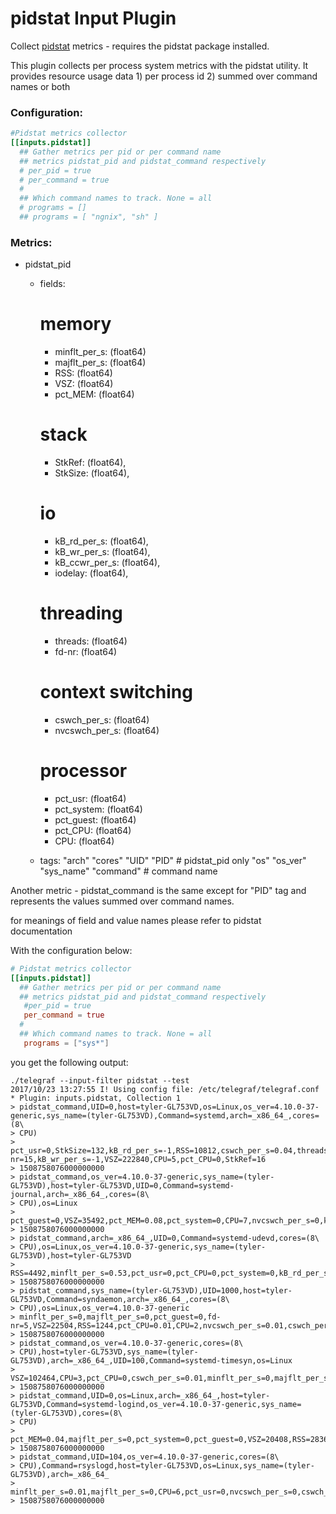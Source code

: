 # pidstat Input Plugin

Collect [pidstat](https://github.com/sysstat/sysstat) metrics - requires the
pidstat package installed.

This plugin collects per process system metrics with the pidstat utility. It
provides resource usage data 1) per process id 2) summed over command names or
both

### Configuration:
```toml
#Pidstat metrics collector
[[inputs.pidstat]]
  ## Gather metrics per pid or per command name
  ## metrics pidstat_pid and pidstat_command respectively
  # per_pid = true
  # per_command = true
  #
  ## Which command names to track. None = all
  # programs = []
  ## programs = [ "ngnix", "sh" ]
```

### Metrics:
- pidstat_pid
	- fields:

		# memory
		- minflt_per_s: (float64)
		- majflt_per_s: (float64)
		- RSS: (float64)
		- VSZ: (float64)
		- pct_MEM: (float64)

		# stack 
		- StkRef: (float64),
		- StkSize: (float64),

		# io
		- kB_rd_per_s: (float64),
		- kB_wr_per_s: (float64),
		- kB_ccwr_per_s: (float64),
		- iodelay: (float64),


		# threading
		- threads: (float64)
		- fd-nr: (float64)

		# context switching
		- cswch_per_s: (float64)
		- nvcswch_per_s: (float64)

		# processor
		- pct_usr: (float64)
		- pct_system: (float64)
		- pct_guest: (float64)
		- pct_CPU: (float64)
		- CPU: (float64)
	- tags:
		"arch"
		"cores"
		"UID"
		"PID" # pidstat_pid only
		"os"
		"os_ver"
		"sys_name"
		"command" # command name

Another metric - pidstat_command is the same except for "PID" tag and represents
the values summed over command names.

for meanings of field and value names please refer to pidstat documentation


With the configuration below:
```toml
# Pidstat metrics collector
[[inputs.pidstat]]
  ## Gather metrics per pid or per command name
  ## metrics pidstat_pid and pidstat_command respectively
   #per_pid = true
   per_command = true 
  #
  ## Which command names to track. None = all
   programs = ["sys*"]
```

you get the following output:
```
./telegraf --input-filter pidstat --test
2017/10/23 13:27:55 I! Using config file: /etc/telegraf/telegraf.conf
* Plugin: inputs.pidstat, Collection 1
> pidstat_command,UID=0,host=tyler-GL753VD,os=Linux,os_ver=4.10.0-37-generic,sys_name=(tyler-GL753VD),Command=systemd,arch=_x86_64_,cores=(8\
> CPU)
> pct_usr=0,StkSize=132,kB_rd_per_s=-1,RSS=10812,cswch_per_s=0.04,threads=1,pct_system=0,pct_guest=0,nvcswch_per_s=0.01,kB_ccwr_per_s=-1,iodelay=14,minflt_per_s=0.25,pct_MEM=0.14,majflt_per_s=0,fd-nr=15,kB_wr_per_s=-1,VSZ=222840,CPU=5,pct_CPU=0,StkRef=16
> 1508758076000000000
> pidstat_command,os_ver=4.10.0-37-generic,sys_name=(tyler-GL753VD),host=tyler-GL753VD,UID=0,Command=systemd-journal,arch=_x86_64_,cores=(8\
> CPU),os=Linux
> pct_guest=0,VSZ=35492,pct_MEM=0.08,pct_system=0,CPU=7,nvcswch_per_s=0,kB_rd_per_s=-1,kB_wr_per_s=-1,RSS=6092,cswch_per_s=0.05,iodelay=3,kB_ccwr_per_s=-1,majflt_per_s=0,minflt_per_s=0.02,pct_usr=0,pct_CPU=0
> 1508758076000000000
> pidstat_command,arch=_x86_64_,UID=0,Command=systemd-udevd,cores=(8\
> CPU),os=Linux,os_ver=4.10.0-37-generic,sys_name=(tyler-GL753VD),host=tyler-GL753VD
> RSS=4492,minflt_per_s=0.53,pct_usr=0,pct_CPU=0,pct_system=0,kB_rd_per_s=-1,iodelay=1,VSZ=45752,CPU=5,pct_guest=0,cswch_per_s=0.05,nvcswch_per_s=0.01,kB_wr_per_s=-1,kB_ccwr_per_s=-1,majflt_per_s=0,pct_MEM=0.06
> 1508758076000000000
> pidstat_command,sys_name=(tyler-GL753VD),UID=1000,host=tyler-GL753VD,Command=syndaemon,arch=_x86_64_,cores=(8\
> CPU),os=Linux,os_ver=4.10.0-37-generic
> minflt_per_s=0,majflt_per_s=0,pct_guest=0,fd-nr=5,VSZ=22504,RSS=1244,pct_CPU=0.01,CPU=2,nvcswch_per_s=0.01,cswch_per_s=1.6,iodelay=0,kB_wr_per_s=0,kB_ccwr_per_s=0,pct_MEM=0.02,pct_usr=0,pct_system=0,kB_rd_per_s=0,threads=1,StkSize=132,StkRef=12
> 1508758076000000000
> pidstat_command,os_ver=4.10.0-37-generic,cores=(8\
> CPU),host=tyler-GL753VD,sys_name=(tyler-GL753VD),arch=_x86_64_,UID=100,Command=systemd-timesyn,os=Linux
> VSZ=102464,CPU=3,pct_CPU=0,cswch_per_s=0.01,minflt_per_s=0,majflt_per_s=0,pct_system=0,pct_usr=0,pct_guest=0,nvcswch_per_s=0,RSS=2512,pct_MEM=0.03
> 1508758076000000000
> pidstat_command,UID=0,os=Linux,arch=_x86_64_,host=tyler-GL753VD,Command=systemd-logind,os_ver=4.10.0-37-generic,sys_name=(tyler-GL753VD),cores=(8\
> CPU)
> pct_MEM=0.04,majflt_per_s=0,pct_system=0,pct_guest=0,VSZ=20408,RSS=2836,minflt_per_s=0,pct_usr=0,pct_CPU=0,CPU=0,cswch_per_s=0.03,nvcswch_per_s=0
> 1508758076000000000
> pidstat_command,UID=104,os_ver=4.10.0-37-generic,cores=(8\
> CPU),Command=rsyslogd,host=tyler-GL753VD,os=Linux,sys_name=(tyler-GL753VD),arch=_x86_64_
> minflt_per_s=0.01,majflt_per_s=0,CPU=6,pct_usr=0,nvcswch_per_s=0,cswch_per_s=0,pct_MEM=0.04,VSZ=262776,RSS=3384,pct_CPU=0,pct_system=0,pct_guest=0
> 1508758076000000000
```
